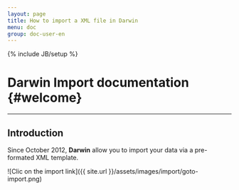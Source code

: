 ```yaml
---
layout: page
title: How to import a XML file in Darwin
menu: doc
group: doc-user-en
---
```

{% include JB/setup %}

Darwin Import documentation {#welcome}
=====================

----------

Introduction
---------


Since October 2012, **Darwin** allow you to import your data via a pre-formated XML template.

![Clic on the import link]({{ site.url }}/assets/images/import/goto-import.png)

